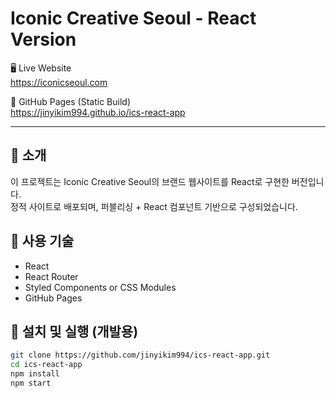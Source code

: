 # Iconic Creative Seoul - React Version

🖥️ Live Website  
https://iconicseoul.com

📁 GitHub Pages (Static Build)  
https://jinyikim994.github.io/ics-react-app

---

## 📌 소개
이 프로젝트는 Iconic Creative Seoul의 브랜드 웹사이트를 React로 구현한 버전입니다.  
정적 사이트로 배포되며, 퍼블리싱 + React 컴포넌트 기반으로 구성되었습니다.

## 🧰 사용 기술
- React
- React Router 
- Styled Components or CSS Modules 
- GitHub Pages 

## 🚀 설치 및 실행 (개발용)
```bash
git clone https://github.com/jinyikim994/ics-react-app.git
cd ics-react-app
npm install
npm start
